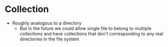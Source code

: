 # Collection
+ Roughly analogous to a directory
    + But in the future we could allow single file to belong to multiple collections and have collections that don't corresponding to any real directories in the file system  
